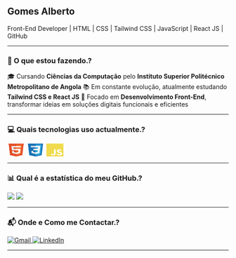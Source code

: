 <h2> Gomes Alberto </h2>

<p> Front-End Developer | HTML | CSS | Tailwind CSS | JavaScript | React JS | GitHub </p>

---

### 🚀 O que estou fazendo.?

  🎓 Cursando **Ciências da Computação** pelo **Instituto Superior Politécnico Metropolitano de Angola**
  📚 Em constante evolução, atualmente estudando **Tailwind CSS e React JS**
  🎯 Focado em **Desenvolvimento Front-End**, transformar ideias em soluções digitais funcionais e eficientes

---

### 💻 Quais tecnologias uso actualmente.?

<div>
  <img align="center" alt="Gomes-HTML" height="30" width="40" src="https://raw.githubusercontent.com/devicons/devicon/master/icons/html5/html5-original.svg">
  <img align="center" alt="Gomes-CSS" height="30" width="40" src="https://raw.githubusercontent.com/devicons/devicon/master/icons/css3/css3-original.svg">
  <img align="center" alt="Gomes-Js" height="30" width="40" src="https://raw.githubusercontent.com/devicons/devicon/master/icons/javascript/javascript-plain.svg">
</div>

---

### 📊 Qual é a estatística do meu GitHub.?

<div>
  <img src="https://github-readme-stats.vercel.app/api?username=gomes-alberto&show_icons=true&theme=github_dark" width="350"/>
  <img src="https://github-readme-stats.vercel.app/api/top-langs/?username=gomes-alberto&layout=compact&theme=github_dark" width="320"/>
</div>

---

### 📬 Onde e Como me Contactar.?

<p align="left">
  <a href="mailto:gomesrick25@gmail.com" target="_blank">
    <img src="https://img.shields.io/badge/Gmail-D14836?style=for-the-badge&logo=gmail&logoColor=white" alt="Gmail">
  </a>
  
  <a href="https://www.linkedin.com/in/gomesalberto/" target="_blank">
    <img src="https://img.shields.io/badge/LinkedIn-0A66C2?style=for-the-badge&logo=linkedin&logoColor=white" alt="LinkedIn">
  </a>
</p>

---
